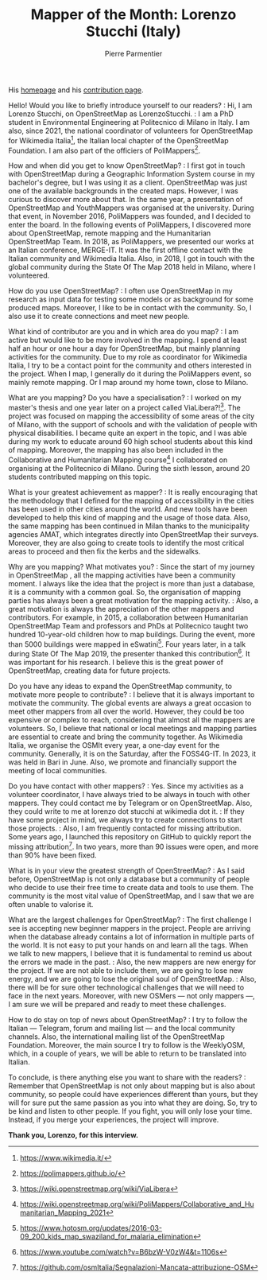 ﻿---
title: "Mapper of the Month: Lorenzo Stucchi (Italy)"
categories: ["motm"]
author: Pierre Parmentier
---

His [homepage](https://www.openstreetmap.org/user/LorenzoStucchi) and his [contribution page](https://hdyc.neis-one.org/?LorenzoStucchi).

Hello! Would you like to briefly introduce yourself to our readers?
: Hi, I am Lorenzo Stucchi, on OpenStreetMap as LorenzoStucchi.
: I am a PhD student in Environmental Engineering at Politecnico di Milano in Italy. I am also, since 2021, the national coordinator of volunteers for OpenStreetMap for Wikimedia Italia[^1], the Italian local chapter of the OpenStreetMap Foundation. I am also part of the officiers of PoliMappers[^2].

<!--more-->

How and when did you get to know OpenStreetMap?
: I first got in touch with OpenStreetMap during a Geographic Information System course in my bachelor's degree, but I was using it as a client. OpenStreetMap was just one of the available backgrounds in the created maps. However, I was curious to discover more about that. In the same year, a presentation of OpenStreetMap and YouthMappers was organised at the university. During that event, in November 2016, PoliMappers was founded, and I decided to enter the board. In the following events of PoliMappers, I discovered more about OpenStreetMap, remote mapping and the Humanitarian OpenStreetMap Team. In 2018, as PoliMappers, we presented our works at an Italian conference, MERGE-IT. It was the first offline contact with the Italian community and Wikimedia Italia. Also, in 2018, I got in touch with the global community during the State Of The Map 2018 held in Milano, where I volunteered.

How do you use OpenStreetMap?
: I often use OpenStreetMap in my research as input data for testing some models or as background for some produced maps. Moreover, I like to be in contact with the community. So, I also use it to create connections and meet new people.

What kind of contributor are you and in which area do you map?
: I am active but would like to be more involved in the mapping. I spend at least half an hour or one hour a day for OpenStreetMap, but mainly planning activities for the community. Due to my role as coordinator for Wikimedia Italia, I try to be a contact point for the community and others interested in the project. When I map, I generally do it during the PoliMappers event, so mainly remote mapping. Or I map around my home town, close to Milano.

What are you mapping? Do you have a specialisation?
: I worked on my master's thesis and one year later on a project called ViaLibera?![^3]. The project was focused on mapping the accessibility of some areas of the city of Milano, with the support of schools and with the validation of people with physical disabilities. I became quite an expert in the topic, and I was able during my work to educate around 60 high school students about this kind of mapping. Moreover, the mapping has also been included in the Collaborative and Humanitarian Mapping course[^4] I collaborated on organising at the Politecnico di Milano. During the sixth lesson, around 20 students contributed mapping on this topic.

What is your greatest achievement as mapper?
: It is really encouraging that the methodology that I defined for the mapping of accessibility in the cities has been used in other cities around the world. And new tools have been developed to help this kind of mapping and the usage of those data.
Also, the same mapping has been continued in Milan thanks to the municipality agencies AMAT, which integrates directly into OpenStreetMap their surveys. Moreover, they are also going to create tools to identify the most critical areas to proceed and then fix the kerbs and the sidewalks.

Why are you mapping? What motivates you?
: Since the start of my journey in OpenStreetMap , all the mapping activities have been a community moment. I always like the idea that the project is more than just a database, it is a community with a common goal. So, the organisation of mapping parties has always been a great motivation for the mapping activity.
: Also, a great motivation is always the appreciation of the other mappers and contributors. For example, in 2015, a collaboration between Humanitarian OpenStreetMap Team and professors and PhDs at Politecnico taught two hundred 10-year-old children how to map buildings. During the event, more than 5000 buildings were mapped in eSwatini[^5]. Four years later, in a talk during State Of The Map 2019, the presenter thanked this contribution[^6]. It was important for his research. I believe this is the great power of OpenStreetMap, creating data for future projects.

Do you have any ideas to expand the OpenStreetMap community, to motivate more people to contribute?
: I believe that it is always important to motivate the community. The global events are always a great occasion to meet other mappers from all over the world. However, they could be too expensive or complex to reach, considering that almost all the mappers are volunteers.
So, I believe that national or local meetings and mapping parties are essential to create and bring the community together. As Wikimedia Italia, we organise the OSMIt every year, a one-day event for the community. Generally, it is on the Saturday, after the FOSS4G-IT. In 2023, it was held in Bari in June. Also, we promote and financially support the meeting of local communities.

Do you have contact with other mappers?
: Yes. Since my activities as a volunteer coordinator, I have always tried to be always in touch with other mappers. They could contact me by Telegram or on OpenStreetMap. Also, they could write to me at lorenzo dot stucchi at wikimedia dot it.
: If they have some project in mind, we always try to create connections to start those projects.
: Also, I am frequently contacted for missing attribution. Some years ago, I launched this repository on GitHub to quickly report the missing attribution[^7]. In two years, more than 90 issues were open, and more than 90% have been fixed.

What is in your view the greatest strength of OpenStreetMap?
: As I said before, OpenStreetMap is not only a database but a community of people who decide to use their free time to create data and tools to use them. The community is the most vital value of OpenStreetMap, and I saw that we are often unable to valorise it.

What are the largest challenges for OpenStreetMap?
: The first challenge I see is accepting new beginner mappers in the project. People are arriving when the database already contains a lot of information in multiple parts of the world. It is not easy to put your hands on and learn all the tags. When we talk to new mappers, I believe that it is fundamental to remind us about the errors we made in the past.
: Also, the new mappers are new energy for the project. If we are not able to include them, we are going to lose new energy, and we are going to lose the original soul of OpenStreetMap.
: Also, there will be for sure other technological challenges that we will need to face in the next years. Moreover, with new OSMers — not only mappers —, I am sure we will be prepared and ready to meet these challenges.

How to do stay on top of news about OpenStreetMap?
: I try to follow the Italian — Telegram, forum and mailing list — and the local community channels. Also, the international mailing list of the OpenStreetMap Foundation. Moreover, the main source I try to follow is the WeeklyOSM, which, in a couple of years, we will be able to return to be translated into Italian.

To conclude, is there anything else you want to share with the readers?
: Remember that OpenStreetMap is not only about mapping but is also about community, so people could have experiences different than yours, but they will for sure put the same passion as you into what they are doing. So, try to be kind and listen to other people. If you fight, you will only lose your time. Instead, if you merge your experiences, the project will improve.

**Thank you, Lorenzo, for this interview.**

[^1]: <https://www.wikimedia.it/>
[^2]: <https://polimappers.github.io/>
[^3]: <https://wiki.openstreetmap.org/wiki/ViaLibera>
[^4]: <https://wiki.openstreetmap.org/wiki/PoliMappers/Collaborative_and_Humanitarian_Mapping_2021>
[^5]: <https://www.hotosm.org/updates/2016-03-09_200_kids_map_swaziland_for_malaria_elimination>
[^6]: <https://www.youtube.com/watch?v=B6bzW-V0zW4&t=1106s>
[^7]: <https://github.com/osmItalia/Segnalazioni-Mancata-attribuzione-OSM>
